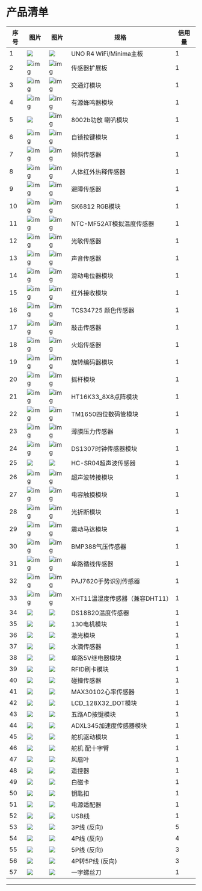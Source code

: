 
# 产品清单


| 序号 | 图片 | 图片| 规格 | 倍用量 |
| ---- | ------------------------ | ------------------------- | ------------------------------ | ------ |
| 1 | ![](media/KS5016.png) |![](media/KS5016S.png) |UNO R4 WiFi/Minima主板| 1 |
| 2 | ![img](media/KE1004.png) | ![img](media/KE1004.png) | 传感器扩展板 | 1 |
| 3 | ![img](media/KE4008.png) | ![img](media/KE4008S.png) | 交通灯模块 | 1 |
| 4 | ![img](media/KE4010.png) | ![img](media/KE4010S.png) | 有源蜂鸣器模块 | 1 |
| 5 | ![](media/KE4067.png) | ![img](media/KE4067S.png) | 8002b功放 喇叭模块| 1 |
| 6 | ![img](media/KE4045.png) | ![img](media/KE4045S.png) | 自锁按键模块  | 1 |
| 7 | ![img](media/KE4017.png) | ![img](media/KE4017S.png) | 倾斜传感器 | 1  |
| 8 | ![img](media/KE4018.png) | ![img](media/KE4018S.png) | 人体红外热释传感器 | 1 |
| 9 | ![img](media/KE4019.png) | ![img](media/KE4019S.png) | 避障传感器 | 1  |
| 10 | ![img](media/KE4009.png) | ![img](media/KE4009S.png) | SK6812 RGB模块 | 1 |
| 11 | ![img](media/KE4025.png) | ![img](media/KE4025S.png) | NTC-MF52AT模拟温度传感器 | 1 |
| 12| ![img](media/KE4026.png) | ![img](media/KE4026S.png) | 光敏传感器  | 1 |
| 13 | ![img](media/KE4027.png) | ![img](media/KE4027S.png) | 声音传感器  | 1 |
| 14 | ![img](media/KE4064.png) | ![img](media/KE4064S.png) | 滑动电位器模块  | 1 |
| 15 | ![img](media/KE4036.png) | ![img](media/KE4036S.png) | 红外接收模块  | 1  |
| 16 | ![img](media/KE4047.png) | ![img](media/KE4047S.png) | TCS34725 颜色传感器 | 1 |
| 17 |![img](media/KE4021.png)  |![img](media/KE4021.png)  |敲击传感器 |1 |
| 18| ![img](media/KE4020.png) | ![img](media/KE4020S.png) | 火焰传感器  | 1 | 
| 19 | ![img](media/KE4049.png) | ![img](media/KE4049S.png) | 旋转编码器模块  | 1  |
| 20 | ![img](media/KE4050.png) | ![img](media/KE4050S.png) | 摇杆模块  | 1  |
| 21 | ![img](media/KE4066.png) | ![img](media/KE4066S.png) | HT16K33_8X8点阵模块  | 1  |
| 22 | ![img](media/KE4060.png) | ![img](media/KE4060S.png) | TM1650四位数码管模块 | 1 |
| 23 | ![img](media/KE4069.png) | ![img](media/KE4069S.png) | 薄膜压力传感器 | 1 |
| 24 | ![img](media/KE4072.png) | ![img](media/KE4072S.png) | DS1307时钟传感器模块  | 1 |
| 25 | ![](media/MD0017.png)    | ![](media/MD0017.png)  | HC-SR04超声波传感器  | 1 |
| 26 | ![img](media/KE4039.png) | ![img](media/KE4039S.png) | 超声波转接模块 | 1  |
| 27 | ![img](media/KE4013.png) | ![img](media/KE4013S.png) | 电容触摸模块  | 1 |
| 28 | ![img](media/KE4014.png) | ![img](media/KE4014S.png) | 光折断模块| 1 |
| 29 | ![img](media/KE4044.png) | ![img](media/KE4044S.png) |震动马达模块 | 1 |
| 30 | ![img](media/KE4040.png) | ![img](media/KE4040S.png) | BMP388气压传感器 | 1 |
| 31 |  ![img](media/KE4024.png) | ![img](media/KE4024S.png) | 单路循线传感器 | 1  |
| 32 | ![img](media/KE4042.png) | ![img](media/KE4042S.png) | PAJ7620手势识别传感器  | 1 |
| 33 | ![img](media/KE4033.png) | ![img](media/KE4033S.png) | XHT11温湿度传感器（兼容DHT11）| 1 |
| 34 | ![](media/KE4034.png) | ![](media/KE4034S.png) | DS18B20温度传感器 | 1  |
| 35 | ![](media/KE4038.png) | ![](media/KE4038S.png) | 130电机模块  | 1 |
| 36 | ![](media/KE4043.png) | ![](media/KE4043S.png) | 激光模块  | 1 |
| 37 | ![](media/KE4048.png) | ![](media/KE4048S.png) | 水滴传感器  | 1  |
| 38| ![](media/KE4062.png)  | ![](media/KE4062S.png) | 单路5V继电器模块| 1  |
| 39 | ![](media/KE4065.png) | ![](media/KE4065S.png) | RFID刷卡模块  | 1  |
| 40| ![](media/KE4023.png) | ![](media/KE4023S.png) | 碰撞传感器  | 1 |
| 41 | ![](media/KE4058.png) | ![](media/KE4058S.png) |MAX30102心率传感器 | 1 |
| 42 | ![](media/KE4061.png) | ![](media/KE4061S.png)  | LCD_128X32_DOT模块 | 1 |
| 43 | ![](media/KE4068.png) | ![](media/KE4068S.png) | 五路AD按键模块  | 1 |
| 44 | ![](media/KE4073.png) | ![](media/KE4073S.png) | ADXL345加速度传感器模块  | 1|
| 45 | ![](media/KE4022.png)  | ![](media/KE4022.png)  | 舵机驱动模块  | 1  |
| 46 | ![](media/9G.png)  | ![](media/9G.png)   | 舵机 配十字臂  | 1 |
| 47 | ![](media/11946.png) |![](media/11946.png)|风扇叶|1|
| 48 | ![](media/remotecontrol.png) | ![](media/remotecontrol.png) | 遥控器  | 1 |
| 49 | ![](media/A.png)  | ![](media/A.png)   | 白磁卡  | 1      |
| 50 | ![](media/B.png)  | ![](media/B.png)   | 钥匙扣  | 1      |
| 51 | ![](media/123.png)    | ![](media/123.png)     | 电源适配器  | 1      |
| 52 | ![](media/USB.jpg)  | ![](media/USB.jpg)   | USB线   | 1  |
| 53 | ![](media/3pin.png)  | ![](media/3pin.png)   | 3P线 (反向)| 5     |
| 54 | ![](media/4pin.png)  | ![](media/4pin.png)   | 4P线 (反向)  | 4 |
| 55 | ![](media/5pin.png)  | ![](media/5pin.png)   | 5P线 (反向) | 3|
| 56 | ![](media/4pin-5pin.png) | ![](media/4pin-5pin.png) | 4P转5P线 (反向) | 3 |
| 57 | ![](media/ABC13.png)  | ![](media/ABC13.png)   | 一字螺丝刀 | 1  |

---


